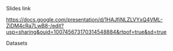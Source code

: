 


Slides link

https://docs.google.com/presentation/d/1HAJfiNLZLVYxQ4VML-ZjDM4cRa7LwB8-/edit?usp=sharing&ouid=100745673170314548884&rtpof=true&sd=true




Datasets




